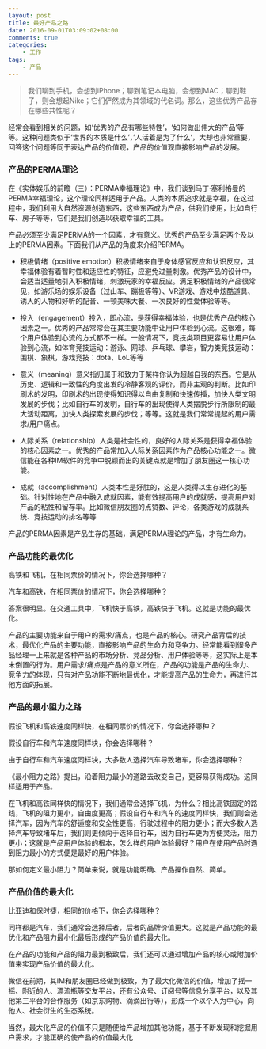 ```yaml
---
layout: post
title: 最好产品之路
date: 2016-09-01T03:09:02+08:00
comments: true
categories:
    - 工作
tags:
    - 产品
---
```


> 我们聊到手机，会想到iPhone；聊到笔记本电脑，会想到MAC；聊到鞋子，则会想起Nike；它们俨然成为其领域的代名词。那么，这些优秀产品存在哪些共性呢？

经常会看到相关的问题，如‘优秀的产品有哪些特性’，‘如何做出伟大的产品’等等。这种问题类似于‘世界的本质是什么’，’人活着是为了什么‘，大却也非常重要，回答这个问题等同于表达产品的价值观，产品的价值观直接影响产品的发展。


### 产品的PERMA理论

在《实体娱乐的前瞻（三）：PERMA幸福理论》中，我们谈到马丁·塞利格曼的PERMA幸福理论，这个理论同样适用于产品。人类的本质追求就是幸福，在这过程中，我们利用大自然资源创造东西，这些东西成为产品，供我们使用，比如自行车、房子等等，它们是我们创造以获取幸福的工具。

产品必须至少满足PERMA的一个因素，才有意义。优秀的产品至少满足两个及以上的PERMA因素。下面我们从产品的角度来介绍PERMA。

* 积极情绪（positive emotion）积极情绪来自于身体感官反应和认识反应，其幸福体验有着暂时性和适应性的特征，应避免过量刺激。优秀产品的设计中，会适当适量地引入积极情绪，刺激玩家的幸福反应。满足积极情绪的产品很常见，如游乐场的娱乐设备（过山车、蹦极等等）、VR游戏、游戏中炫酷道具、诱人的人物和好听的配音、一顿美味大餐、一次良好的性爱体验等等。

* 投入（engagement）投入，即心流，是获得幸福体验，也是优秀产品的核心因素之一。优秀的产品常常会在其主要功能中让用户体验到心流。这很难，每个用户体验到心流的方式都不一样。一般情况下，竞技类项目更容易让用户体验到心流，如体育竞技运动：游泳、网球、乒乓球、攀岩，智力类竞技运动：围棋、象棋，游戏竞技：dota、LoL等等

* 意义（meaning）意义指归属于和致力于某样你认为超越自我的东西。它是从历史、逻辑和一致性的角度出发的冷静客观的评价，而非主观的判断。比如印刷术的发明，印刷术的出现使得知识得以自由复制和快速传播，加快人类文明发展的步伐；比如自行车的发明，自行车的出现使得人类摆脱步行所限制的最大活动距离，加快人类探索发展的步伐；等等。这就是我们常常提起的用户需求/用户痛点。

* 人际关系（relationship）人类是社会性的，良好的人际关系是获得幸福体验的核心因素之一。优秀的产品常加入人际关系因素作为产品核心功能之一。微信能在各种IM软件的竞争中脱颖而出的关键点就是增加了朋友圈这一核心功能。

* 成就（accomplishment）人类本性是好胜的，这是人类得以生存进化的基础。针对性地在产品中融入成就因素，能有效提高用户的成就感，提高用户对产品的粘性和留存率。比如微信朋友圈的点赞数、评论，各类游戏的成就系统、竞技运动的排名等等

产品的PERMA因素是产品生存的基础，满足PERMA理论的产品，才有生命力。

### 产品功能的最优化

高铁和飞机，在相同票价的情况下，你会选择哪种？

汽车和高铁，在相同票价的情况下，你会选择哪种？

答案很明显。在交通工具中，飞机快于高铁，高铁快于飞机。这就是功能的最优化。

产品的主要功能来自于用户的需求/痛点，也是产品的核心。研究产品背后的技术，最优化产品的主要功能，直接影响产品的生命力和竞争力。经常能看到很多产品经理一上来就是各种产品的市场分析、竞品分析、用户体验等等，这实际上是本末倒置的行为。用户需求/痛点是产品的意义所在，产品的功能是产品的生命力、竞争力的体现，只有对产品功能不断地最优化，才能提高产品的生命力，再进行其他方面的拓展。


### 产品的最小阻力之路

假设飞机和高铁速度同样快，在相同票价的情况下，你会选择哪种？

假设自行车和汽车速度同样块，你会选择哪种？

由于自行车和汽车速度同样块，大多数人选择汽车导致堵车，你会选择哪种？

《最小阻力之路》提出，沿着阻力最小的道路去改变自己，更容易获得成功。这同样适用于产品。

在飞机和高铁同样快的情况下，我们通常会选择飞机，为什么？相比高铁固定的路线，飞机的阻力更小，自由度更高；假设自行车和汽车的速度同样快，我们则会选择汽车，因为汽车的舒适度和安全性更高，行驶过程中的阻力更小；而大多数人选择汽车导致堵车后，我们则更倾向于选择自行车，因为自行车更为方便灵活，阻力更小；这就是产品用户体验的根本，怎么样的用户体验最好？用户在使用产品时遇到阻力最小的方式便是最好的用户体验。

那如何定义最小阻力？简单来说，就是功能明确、产品操作自然、简单。


### 产品价值的最大化

比亚迪和保时捷，相同的价格下，你会选择哪种？

同样都是汽车，我们通常会选择后者，后者的品牌价值更大。这就是产品功能的最优化和产品阻力最小化最后形成的产品价值的最大化。

在产品的功能和产品的阻力最到极致后，我们还可以通过增加产品的核心或附加价值来实现产品价值的最大化。

微信在前期，其IM和朋友圈已经做到极致，为了最大化微信的价值，增加了摇一摇、附近的人、漂流瓶等交友平台，还有公众号、订阅号等信息分享平台，以及其他第三平台的合作服务（如京东购物、滴滴出行等），形成一个以个人为中心，向他人、社会衍生的生态系统。

当然，最大化产品的价值不只是随便给产品增加其他功能，基于不断发现和挖掘用户需求，才能正确的使产品的价值最大化

































